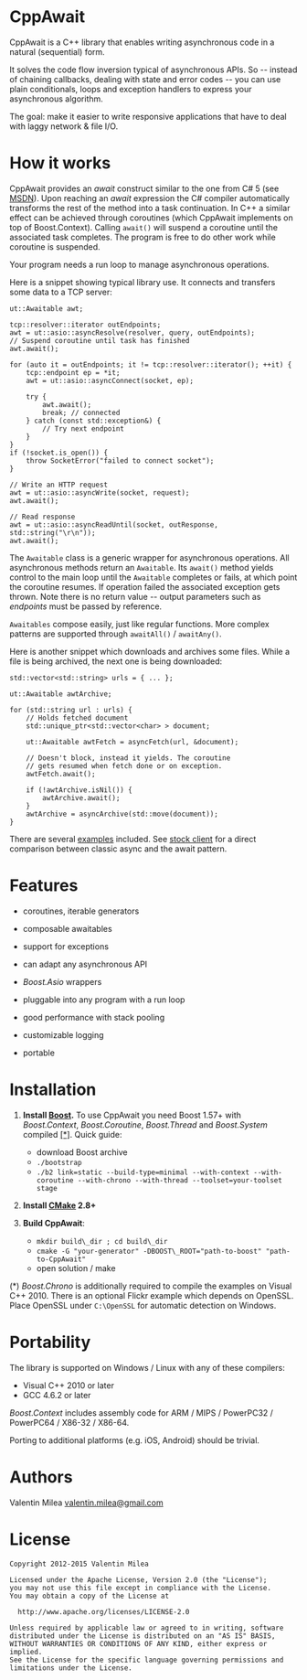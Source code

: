 CppAwait
========

CppAwait is a C++ library that enables writing asynchronous code in a natural (sequential) form.

It solves the code flow inversion typical of asynchronous APIs. So -- instead of chaining callbacks, dealing with state and error codes -- you can use plain conditionals, loops and exception handlers to express your asynchronous algorithm.

The goal: make it easier to write responsive applications that have to deal with laggy network & file I/O.


How it works
============

CppAwait provides an _await_ construct similar to the one from C# 5 (see [MSDN](http://msdn.microsoft.com/en-us/library/hh191443.aspx)). Upon reaching an _await_ expression the C# compiler automatically transforms the rest of the method into a task continuation. In C++ a similar effect can be achieved through coroutines (which CppAwait implements on top of Boost.Context). Calling `await()` will suspend a coroutine until the associated task completes. The program is free to do other work while coroutine is suspended.

Your program needs a run loop to manage asynchronous operations.


Here is a snippet showing typical library use. It connects and transfers some data to a TCP server:

    ut::Awaitable awt;

    tcp::resolver::iterator outEndpoints;
    awt = ut::asio::asyncResolve(resolver, query, outEndpoints);
    // Suspend coroutine until task has finished
    awt.await();

    for (auto it = outEndpoints; it != tcp::resolver::iterator(); ++it) {
        tcp::endpoint ep = *it;
        awt = ut::asio::asyncConnect(socket, ep);

        try {
            awt.await();
            break; // connected
        } catch (const std::exception&) {
            // Try next endpoint
        }
    }
    if (!socket.is_open()) {
        throw SocketError("failed to connect socket");
    }

    // Write an HTTP request
    awt = ut::asio::asyncWrite(socket, request);
    awt.await();

    // Read response
    awt = ut::asio::asyncReadUntil(socket, outResponse, std::string("\r\n"));
    awt.await();

The `Awaitable` class is a generic wrapper for asynchronous operations. All asynchronous methods return an `Awaitable`. Its `await()` method yields control to the main loop until the `Awaitable` completes or fails, at which point the coroutine resumes. If operation failed the associated exception gets thrown. Note there is no return value -- output parameters such as _endpoints_ must be passed by reference.

`Awaitables` compose easily, just like regular functions. More complex patterns are supported through `awaitAll()` / `awaitAny()`.


Here is another snippet which downloads and archives some files. While a file is being archived, the next one is being downloaded:

    std::vector<std::string> urls = { ... };

    ut::Awaitable awtArchive;

    for (std::string url : urls) {
        // Holds fetched document
        std::unique_ptr<std::vector<char> > document;

        ut::Awaitable awtFetch = asyncFetch(url, &document);

        // Doesn't block, instead it yields. The coroutine
        // gets resumed when fetch done or on exception.
        awtFetch.await();

        if (!awtArchive.isNil()) {
            awtArchive.await();
        }
        awtArchive = asyncArchive(std::move(document));
    }


There are several [examples](/Examples) included. See [stock client](/Examples/ex_stockClient.cpp) for a direct comparison between classic async and the await pattern.


Features
========

- coroutines, iterable generators

- composable awaitables

- support for exceptions

- can adapt any asynchronous API

- _Boost.Asio_ wrappers

- pluggable into any program with a run loop

- good performance with stack pooling

- customizable logging

- portable


Installation
============

1. __Install [Boost](http://www.boost.org/users/download/).__ To use CppAwait you need Boost 1.57+ with _Boost.Context_, _Boost.Coroutine_, _Boost.Thread_ and _Boost.System_ compiled [[*]](#deps). Quick guide:

   - download Boost archive
   - `./bootstrap`
   - `./b2 link=static --build-type=minimal --with-context --with-coroutine --with-chrono --with-thread --toolset=your-toolset stage`

2. __Install [CMake](http://www.cmake.org/cmake/resources/software.html) 2.8+__

3. __Build CppAwait__:

   - `mkdir build\_dir ; cd build\_dir`
   - `cmake -G "your-generator" -DBOOST\_ROOT="path-to-boost" "path-to-CppAwait"`
   - open solution / make

<a id="deps">(*)</a> _Boost.Chrono_ is additionally required to compile the examples on Visual C++ 2010. There is an optional Flickr example which depends on OpenSSL. Place OpenSSL under `C:\OpenSSL` for automatic detection on Windows.


Portability
===========

The library is supported on Windows / Linux with any of these compilers:

   - Visual C++ 2010 or later
   - GCC 4.6.2 or later

_Boost.Context_ includes assembly code for ARM / MIPS / PowerPC32 / PowerPC64 / X86-32 / X86-64.

Porting to additional platforms (e.g. iOS, Android) should be trivial.



Authors
=======

Valentin Milea <valentin.milea@gmail.com>


License
=======

    Copyright 2012-2015 Valentin Milea

    Licensed under the Apache License, Version 2.0 (the "License");
    you may not use this file except in compliance with the License.
    You may obtain a copy of the License at

      http://www.apache.org/licenses/LICENSE-2.0

    Unless required by applicable law or agreed to in writing, software
    distributed under the License is distributed on an "AS IS" BASIS,
    WITHOUT WARRANTIES OR CONDITIONS OF ANY KIND, either express or implied.
    See the License for the specific language governing permissions and
    limitations under the License.